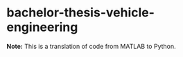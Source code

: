 # bachelor-thesis-vehicle-engineering
**Note:** This is a translation of code from MATLAB to Python.